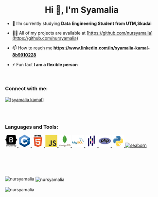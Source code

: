 <h1 align="center">Hi 👋, I'm Syamalia</h1>

- 🌱 I’m currently studying **Data Engineering Student from UTM,Skudai**

- 👨‍💻 All of my projects are available at [https://github.com/nursyamalia](https://github.com/nursyamalia)

- 📫 How to reach me **https://www.linkedin.com/in/syamalia-kamal-8b9910228**

- ⚡ Fun fact **I am a flexible person**

<br>
<h3 align="left">Connect with me:</h3>
<p align="left">
<a href="[[https://linkedin.com/in/syamalia kamal](https://www.linkedin.com/in/syamalia-kamal-8b9910228)]" target="blank"><img align="center" src="https://raw.githubusercontent.com/rahuldkjain/github-profile-readme-generator/master/src/images/icons/Social/linked-in-alt.svg" alt="[syamalia kamal]" height="30" width="40" /></a>
</p>
</br>

<br>
<h3 align="left">Languages and Tools:</h3>
<p align="left"> <a href="https://getbootstrap.com" target="_blank" rel="noreferrer"> <img src="https://raw.githubusercontent.com/devicons/devicon/master/icons/bootstrap/bootstrap-plain-wordmark.svg" alt="bootstrap" width="40" height="40"/> </a> <a href="https://www.w3schools.com/cpp/" target="_blank" rel="noreferrer"> <img src="https://raw.githubusercontent.com/devicons/devicon/master/icons/cplusplus/cplusplus-original.svg" alt="cplusplus" width="40" height="40"/> </a> <a href="https://www.w3.org/html/" target="_blank" rel="noreferrer"> <img src="https://raw.githubusercontent.com/devicons/devicon/master/icons/html5/html5-original-wordmark.svg" alt="html5" width="40" height="40"/> </a> <a href="https://developer.mozilla.org/en-US/docs/Web/JavaScript" target="_blank" rel="noreferrer"> <img src="https://raw.githubusercontent.com/devicons/devicon/master/icons/javascript/javascript-original.svg" alt="javascript" width="40" height="40"/> </a> <a href="https://www.mongodb.com/" target="_blank" rel="noreferrer"> <img src="https://raw.githubusercontent.com/devicons/devicon/master/icons/mongodb/mongodb-original-wordmark.svg" alt="mongodb" width="40" height="40"/> </a> <a href="https://www.mysql.com/" target="_blank" rel="noreferrer"> <img src="https://raw.githubusercontent.com/devicons/devicon/master/icons/mysql/mysql-original-wordmark.svg" alt="mysql" width="40" height="40"/> </a> <a href="https://pandas.pydata.org/" target="_blank" rel="noreferrer"> <img src="https://raw.githubusercontent.com/devicons/devicon/2ae2a900d2f041da66e950e4d48052658d850630/icons/pandas/pandas-original.svg" alt="pandas" width="40" height="40"/> </a> <a href="https://www.php.net" target="_blank" rel="noreferrer"> <img src="https://raw.githubusercontent.com/devicons/devicon/master/icons/php/php-original.svg" alt="php" width="40" height="40"/> </a> <a href="https://www.python.org" target="_blank" rel="noreferrer"> <img src="https://raw.githubusercontent.com/devicons/devicon/master/icons/python/python-original.svg" alt="python" width="40" height="40"/> </a> <a href="https://seaborn.pydata.org/" target="_blank" rel="noreferrer"> <img src="https://seaborn.pydata.org/_images/logo-mark-lightbg.svg" alt="seaborn" width="40" height="40"/> </a> </p>
</br>

<br></br>
<p><img align="left" src="https://github-readme-stats.vercel.app/api/top-langs?username=nursyamalia&show_icons=true&locale=en&layout=compact" alt="nursyamalia" /></p>

<p>&nbsp;<img align="center" src="https://github-readme-stats.vercel.app/api?username=nursyamalia&show_icons=true&locale=en" alt="nursyamalia" /></p>

<p><img align="center" src="https://github-readme-streak-stats.herokuapp.com/?user=nursyamalia&" alt="nursyamalia" /></p>
